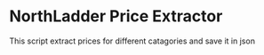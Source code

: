 # NorthLadder Price Extractor
This script extract prices for different catagories and save it in json
